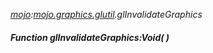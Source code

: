 _[mojo](../../modules/mojo/mojo-module.md):[mojo.graphics.glutil](../../modules/mojo/mojo-graphics-glutil.md).glInvalidateGraphics_
##### Function glInvalidateGraphics:Void(  )
